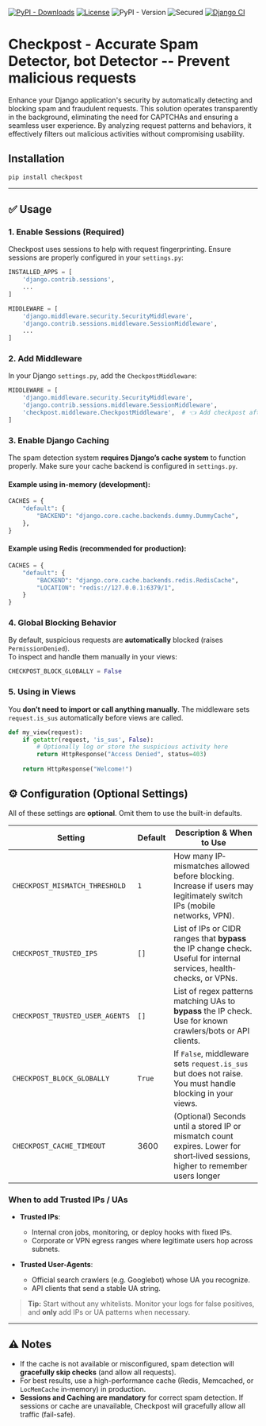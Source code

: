 
[![PyPI - Downloads](https://img.shields.io/pypi/dw/checkpost)](https://pypi.org/project/checkpost/)
[![License](https://img.shields.io/github/license/nezanuha/checkpost)](https://github.com/nezanuha/checkpost/blob/master/LICENSE)
![PyPI - Version](https://img.shields.io/pypi/v/checkpost)
![Secured](https://img.shields.io/badge/Security-Passed-green)
[![Django CI](https://github.com/nezanuha/checkpost/actions/workflows/test.yml/badge.svg)](https://github.com/nezanuha/checkpost/actions/workflows/test.yml)


# Checkpost - Accurate Spam Detector, bot Detector -- Prevent malicious requests

Enhance your Django application's security by automatically detecting and blocking spam and fraudulent requests. This solution operates transparently in the background, eliminating the need for CAPTCHAs and ensuring a seamless user experience. By analyzing request patterns and behaviors, it effectively filters out malicious activities without compromising usability.

## Installation

```bash
pip install checkpost
```
---

## ✅ Usage

### 1. **Enable Sessions (Required)**

Checkpost uses sessions to help with request fingerprinting. Ensure sessions are properly configured in your `settings.py`:

```python
INSTALLED_APPS = [
    'django.contrib.sessions',
    ...
]

MIDDLEWARE = [
    'django.middleware.security.SecurityMiddleware',
    'django.contrib.sessions.middleware.SessionMiddleware',
    ...
]
```

### 2. **Add Middleware**

In your Django `settings.py`, add the `CheckpostMiddleware`:

```python
MIDDLEWARE = [
    'django.middleware.security.SecurityMiddleware',
    'django.contrib.sessions.middleware.SessionMiddleware',
    'checkpost.middleware.CheckpostMiddleware',  # 👈 Add checkpost after SessionMiddleware
]
```

### 3. **Enable Django Caching**

The spam detection system **requires Django’s cache system** to function properly. Make sure your cache backend is configured in `settings.py`.

#### Example using in-memory (development):
```python
CACHES = {
    "default": {
        "BACKEND": "django.core.cache.backends.dummy.DummyCache",
    },
}
```

#### Example using Redis (recommended for production):
```python
CACHES = {
    "default": {
        "BACKEND": "django.core.cache.backends.redis.RedisCache",
        "LOCATION": "redis://127.0.0.1:6379/1",
    }
}
```

### 4. Global Blocking Behavior

By default, suspicious requests are **automatically** blocked (raises `PermissionDenied`).  
To inspect and handle them manually in your views:

```python
CHECKPOST_BLOCK_GLOBALLY = False
```

### 5. **Using in Views**

You **don’t need to import or call anything manually**. The middleware sets `request.is_sus` automatically before views are called.

```python
def my_view(request):
    if getattr(request, 'is_sus', False):
        # Optionally log or store the suspicious activity here
        return HttpResponse("Access Denied", status=403)
    
    return HttpResponse("Welcome!")
```

## ⚙️ Configuration (Optional Settings)

All of these settings are **optional**. Omit them to use the built-in defaults.

| Setting                         | Default   | Description & When to Use                                                                                              |
|---------------------------------|-----------|-------------------------------------------------------------------------------------------------------------------------|
| `CHECKPOST_MISMATCH_THRESHOLD`  | `1`       | How many IP‐mismatches allowed before blocking. Increase if users may legitimately switch IPs (mobile networks, VPN). |
| `CHECKPOST_TRUSTED_IPS`         | `[]`      | List of IPs or CIDR ranges that **bypass** the IP change check. Useful for internal services, health‐checks, or VPNs. |
| `CHECKPOST_TRUSTED_USER_AGENTS` | `[]`      | List of regex patterns matching UAs to **bypass** the IP check. Use for known crawlers/bots or API clients.            |
| `CHECKPOST_BLOCK_GLOBALLY`      | `True`    | If `False`, middleware sets `request.is_sus` but does not raise. You must handle blocking in your views.              |
| `CHECKPOST_CACHE_TIMEOUT`       | 3600      | (Optional) Seconds until a stored IP or mismatch count expires. Lower for short‐lived sessions, higher to remember users longer|

### When to add Trusted IPs / UAs

- **Trusted IPs**:  
  - Internal cron jobs, monitoring, or deploy hooks with fixed IPs.  
  - Corporate or VPN egress ranges where legitimate users hop across subnets.

- **Trusted User-Agents**:  
  - Official search crawlers (e.g. Googlebot) whose UA you recognize.  
  - API clients that send a stable UA string.

> **Tip:** Start without any whitelists. Monitor your logs for false positives, and **only** add IPs or UA patterns when necessary.


---
## ⚠️ Notes

- If the cache is not available or misconfigured, spam detection will **gracefully skip checks** (and allow all requests).
- For best results, use a high-performance cache (Redis, Memcached, or `LocMemCache` in‐memory) in production.
- **Sessions and Caching are mandatory** for correct spam detection. If sessions or cache are unavailable, Checkpost will gracefully allow all traffic (fail-safe).
